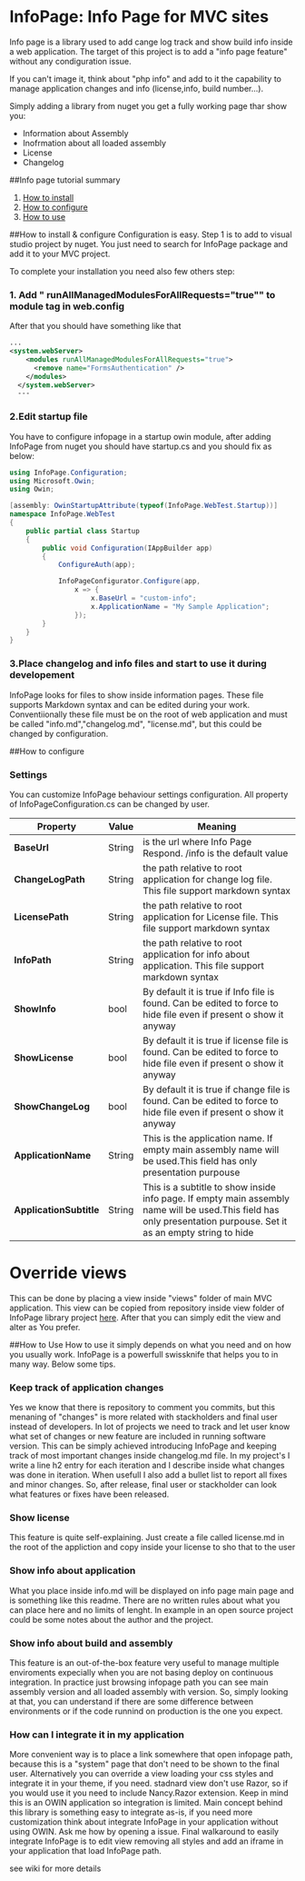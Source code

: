 # InfoPage: Info Page for MVC sites
Info page is a library used to add cange log track and show build info inside a web application. The target of this project is to add a "info page feature" without any condiguration issue.

If you can't image it, think about "php info" and add to it the capability to manage application changes and info (license,info, build number...).

Simply adding a library from nuget you get a fully working page thar show you:

* Information about Assembly
* Inofrmation about all loaded assembly
* License
* Changelog

##Info page tutorial summary
1. [How to install](#how-to-install)
2. [How to configure](#how-to-configure)
3. [How to use](#how-to-use)

##<a name="how-to-install">How to install & configure</a>
Configuration is easy. Step 1 is to add to visual studio project by nuget. You just need to search for InfoPage package and add it to your MVC project.

To complete your installation you need also few others step:

### 1. Add " runAllManagedModulesForAllRequests="true"" to module tag in web.config
After that you should have something like that
```xml
...
<system.webServer>
    <modules runAllManagedModulesForAllRequests="true">
      <remove name="FormsAuthentication" />
    </modules>
  </system.webServer>
  ---
```

### 2.Edit startup file
You have to configure infopage in a startup owin module, after adding InfoPage from nuget you should have startup.cs and you should fix as below:
```cs
using InfoPage.Configuration;
using Microsoft.Owin;
using Owin;

[assembly: OwinStartupAttribute(typeof(InfoPage.WebTest.Startup))]
namespace InfoPage.WebTest
{
    public partial class Startup
    {
        public void Configuration(IAppBuilder app)
        {
            ConfigureAuth(app);

            InfoPageConfigurator.Configure(app, 
                x => {
                    x.BaseUrl = "custom-info";
                    x.ApplicationName = "My Sample Application";
                });
        }
    }
}

```


### 3.Place changelog and info files and start to use it during developement
InfoPage looks for files to show inside information pages. These file supports Markdown syntax and can be edited during your work. 
Conventiionally these file must be on the root of web application and must be called "info.md","changelog.md", "license.md", but this could be changed by configuration.


##<a name="how-to-configure">How to configure</a>


### Settings 
You can customize InfoPage behaviour settings configuration. All property of   InfoPageConfiguration.cs can be changed by user.

| Property  | Value  | Meaning  |
|-----------|---------|----------|
|  **BaseUrl** |  String | is the url where Info Page Respond. /info is the default value   |
|  **ChangeLogPath** | String  |  the path relative to root application for change log file. This file support markdown syntax  |
|  **LicensePath** |  String |  the path relative to root application for License file. This file support markdown syntax    |
|  **InfoPath** | String  |  the path relative to root application for info about application. This file support markdown syntax    |
|  **ShowInfo** | bool |  By default it is true if Info file is found. Can be edited to force to hide file even if present o show it anyway |
|  **ShowLicense** |  bool |  By default it is true if license file is found. Can be edited to force to hide file even if present o show it anyway |
|  **ShowChangeLog** | bool  |  By default it is true if change file is found. Can be edited to force to hide file even if present o show it anyway |
|  **ApplicationName** | String  | This is the application name. If empty main assembly name will be used.This field has only presentation purpouse  |
|  **ApplicationSubtitle** |  String |  This is a subtitle to show inside info page. If empty main assembly name will be used.This field has only presentation purpouse. Set it as an empty string to hide |

# Override views
This can be done by placing a view inside "views" folder of main MVC application. This view can be copied from repository inside view folder of InfoPage library project [here](https://github.com/zeppaman/info-page/blob/master/InfoPage/Views/home.html). After that you can simply edit the view and alter as You prefer.

##<a name="how-to-use">How to Use</a>
How to use it simply depends on what you need and on how you usually work. InfoPage is a powerfull swissknife that helps you to in many way. Below some tips.

### Keep track of application changes
Yes we know that there is repository to comment you commits, but this menaning of "changes" is more related with stackholders and final user instead of developers. In lot of projects we need to track and let user know what set of changes or new feature are included in running software version. This can be simply achieved introducing InfoPage and keeping track of most important changes inside changelog.md file. In my project's I write a line h2 entry for each iteration and I describe inside what changes was done in iteration. When usefull I also add a bullet list to report all fixes and minor changes. So, after release, final user or stackholder can look what features or fixes have been released.

### Show license
This feature is quite self-explaining. Just create a file called license.md in the root of the appliction and copy inside your license to sho that to the user

### Show info about application
What you place inside info.md will be displayed on info page main page and is something like this readme. There are no written rules about what you can place here and no limits of lenght. In example in an open source project could be some notes about the author and the project.

### Show info about build and assembly
This feature is an out-of-the-box feature very useful to manage multiple enviroments expecially when you are not basing deploy on continuous integration. In practice just browsing infopage path you can see main assembly version and all loaded assembly with version. So, simply looking at that, you can understand if there are some difference between environments or if the code runnind on production is the one you expect.


### How can I integrate it in my application
More convenient way is to place a link somewhere that open infopage path, because this is a "system" page that don't need to be shown to the final user. Alternatively you can override a view loading your css styles and integrate it in your theme, if you need. stadnard view don't use Razor, so if you would use it you need to include Nancy.Razor extension. Keep in mind this is an OWIN application so integration is limited. Main concept behind this library is something easy to integrate as-is, if you need more customization think about integrate InfoPage in your application without using OWIN. Ask me how by opening a issue. Final walkaround to easily integrate InfoPage is to edit view removing all styles and add an iframe in your application that load InfoPage path.

























see wiki for more details
